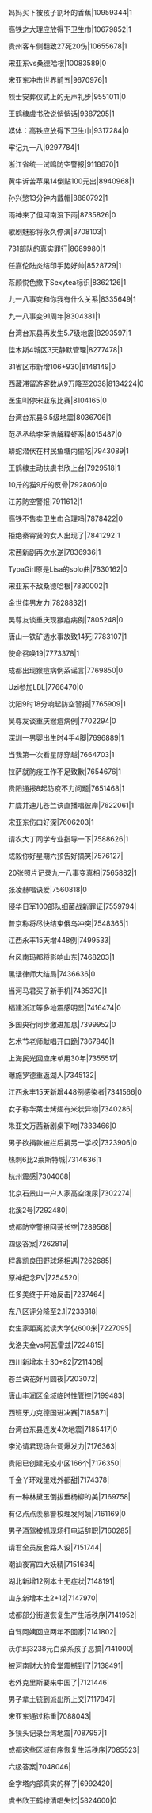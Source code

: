 妈妈买下被孩子割坏的香蕉|10959344|1

高铁之大理应放得下卫生巾|10679852|1

贵州客车侧翻致27死20伤|10655678|1

宋亚东vs桑德哈根|10083589|0

宋亚东冲击世界前五|9670976|1

烈士安葬仪式上的无声礼步|9551011|0

王鹤棣虞书欣说悄悄话|9387295|1

媒体：高铁应放得下卫生巾|9317284|0

牢记九一八|9297784|1

浙江省统一试鸣防空警报|9118870|1

黄牛诉苦苹果14倒贴100元出|8940968|1

孙兴慜13分钟内戴帽|8860792|1

雨神来了但河南没下雨|8735826|0

歌剧魅影将永久停演|8708103|1

731部队的真实罪行|8689980|1

任嘉伦陆炎结印手势好帅|8528729|1

茶颜悦色撤下Sexytea标识|8362126|1

九一八事变和你我有什么关系|8335649|1

九一八事变91周年|8304381|1

台湾台东县再发生5.7级地震|8293597|1

佳木斯4城区3天静默管理|8277478|1

31省区市新增106+930|8148149|0

西藏滞留游客数从9万降至2038|8134224|0

医生叫停宋亚东比赛|8104165|0

台湾台东县6.5级地震|8036706|1

范丞丞给李荣浩解释虾系|8015487|0

蟒蛇潜伏在村民鱼塘内偷吃|7943089|1

王鹤棣主动扶虞书欣上台|7929518|1

10斤的猫9斤的反骨|7928060|0

江苏防空警报|7911612|1

高铁不售卖卫生巾合理吗|7878422|0

拒绝秦霄贤的女人出现了|7841292|1

宋茜新剧再次水逆|7836936|1

TypaGirl原是Lisa的solo曲|7830162|0

宋亚东不敌桑德哈根|7830002|1

金世佳男友力|7828832|1

吴尊友谈重庆现猴痘病例|7805248|0

唐山一铁矿透水事故致14死|7783107|1

使命召唤19|7773378|1

成都出现猴痘病例系谣言|7769850|0

Uzi参加LBL|7766470|0

沈阳9时18分响起防空警报|7765909|1

吴尊友谈重庆猴痘病例|7702294|0

深圳一男婴出生时4手4脚|7696889|1

当我第一次看星际穿越|7664703|1

拉萨就防疫工作不足致歉|7654676|1

贵阳通报8起防疫不力问题|7651468|1

井胧井迪儿苍兰诀直播唱彼岸|7622061|1

宋亚东伤口好深|7606203|1

请农大丁同学专业指导一下|7588626|1

成毅你好星期六预告好搞笑|7576127|

20张照片记录九一八事变真相|7565882|1

张凌赫唱诀爱|7560818|0

侵华日军100部队细菌战新罪证|7559794|

普京称将尽快结束俄乌冲突|7548365|1

江西永丰15天增448例|7499533|

台风南玛都将影响山东|7468203|1

黑话律师大结局|7436636|0

当河马君买了新手机|7435370|1

福建浙江等多地震感明显|7416474|0

多国央行同步激进加息|7399952|0

艺术节老师献唱开口跪|7367840|1

上海民光回应床单用30年|7355517|

曝施罗德重返湖人|7345132|

江西永丰15天新增448例感染者|7341566|0

女子称华莱士烤翅有米状异物|7340286|

朱亚文万茜新剧桌下吻|7333466|0

男子欲捐款被拦后捐另一学校|7323906|0

热刺6比2莱斯特城|7314636|1

杭州震感|7304068|

北京石景山一户人家高空泼尿|7302274|

北溪2号|7292480|

成都防空警报回荡长空|7289568|

四级答案|7262819|

程鑫凯良田野球场相遇|7262685|

原神纪念PV|7254520|

任多美终于开始反击|7237464|

东八区评分降至2.1|7233818|

女生家距离就读大学仅600米|7227095|

戈洛夫金vs阿瓦雷兹|7224815|

四川新增本土30+82|7211408|

苍兰诀花好月圆夜|7203072|

唐山丰润区全域临时性管控|7199483|

西班牙力克德国进决赛|7185871|

台湾台东县连发4次地震|7185417|0

李沁请君现场台词爆发力|7176363|

贵阳已创建无疫小区166个|7176350|

千金丫环戏里戏外都甜|7174378|

有一种林黛玉倒拔垂杨柳的美|7169758|

有亿点点羡慕警校理发阿姨|7161169|0

男子酒驾被抓现场打电话辞职|7160285|

请君全员反套路人设|7151744|

潮汕夜宵四大妖精|7151634|

湖北新增12例本土无症状|7148191|

山东新增本土2+12|7147970|

成都部分街道恢复生产生活秩序|7141952|

自驾阿姨回应两年不回家|7141802|

沃尔玛3238元白菜系孩子恶搞|7141000|

被河南财大的食堂震撼到了|7138491|

老外克里斯要来中国了|7121446|

男子拿土铳到派出所上交|7117847|

宋亚东通过称重|7088043|

多镜头记录台湾地震|7087957|1

成都这些区域有序恢复生活秩序|7085523|

六级答案|7048046|

金字塔内部真实的样子|6992420|

虞书欣王鹤棣清唱失忆|5824600|0

